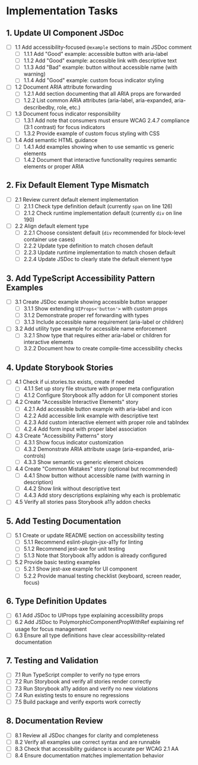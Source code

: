 # Implementation Tasks

## 1. Update UI Component JSDoc

- [ ] 1.1 Add accessibility-focused `@example` sections to main JSDoc comment
  - [ ] 1.1.1 Add "Good" example: accessible button with aria-label
  - [ ] 1.1.2 Add "Good" example: accessible link with descriptive text
  - [ ] 1.1.3 Add "Bad" example: button without accessible name (with warning)
  - [ ] 1.1.4 Add "Good" example: custom focus indicator styling
- [ ] 1.2 Document ARIA attribute forwarding
  - [ ] 1.2.1 Add section documenting that all ARIA props are forwarded
  - [ ] 1.2.2 List common ARIA attributes (aria-label, aria-expanded, aria-describedby, role, etc.)
- [ ] 1.3 Document focus indicator responsibility
  - [ ] 1.3.1 Add note that consumers must ensure WCAG 2.4.7 compliance (3:1 contrast) for focus indicators
  - [ ] 1.3.2 Provide example of custom focus styling with CSS
- [ ] 1.4 Add semantic HTML guidance
  - [ ] 1.4.1 Add examples showing when to use semantic vs generic elements
  - [ ] 1.4.2 Document that interactive functionality requires semantic elements or proper ARIA

## 2. Fix Default Element Type Mismatch

- [ ] 2.1 Review current default element implementation
  - [ ] 2.1.1 Check type definition default (currently `span` on line 126)
  - [ ] 2.1.2 Check runtime implementation default (currently `div` on line 190)
- [ ] 2.2 Align default element type
  - [ ] 2.2.1 Choose consistent default (`div` recommended for block-level container use cases)
  - [ ] 2.2.2 Update type definition to match chosen default
  - [ ] 2.2.3 Update runtime implementation to match chosen default
  - [ ] 2.2.4 Update JSDoc to clearly state the default element type

## 3. Add TypeScript Accessibility Pattern Examples

- [ ] 3.1 Create JSDoc example showing accessible button wrapper
  - [ ] 3.1.1 Show extending `UIProps<'button'>` with custom props
  - [ ] 3.1.2 Demonstrate proper ref forwarding with types
  - [ ] 3.1.3 Include accessible name requirement (aria-label or children)
- [ ] 3.2 Add utility type example for accessible name enforcement
  - [ ] 3.2.1 Show type that requires either aria-label or children for interactive elements
  - [ ] 3.2.2 Document how to create compile-time accessibility checks

## 4. Update Storybook Stories

- [ ] 4.1 Check if ui.stories.tsx exists, create if needed
  - [ ] 4.1.1 Set up story file structure with proper meta configuration
  - [ ] 4.1.2 Configure Storybook a11y addon for UI component stories
- [ ] 4.2 Create "Accessible Interactive Elements" story
  - [ ] 4.2.1 Add accessible button example with aria-label and icon
  - [ ] 4.2.2 Add accessible link example with descriptive text
  - [ ] 4.2.3 Add custom interactive element with proper role and tabIndex
  - [ ] 4.2.4 Add form input with proper label association
- [ ] 4.3 Create "Accessibility Patterns" story
  - [ ] 4.3.1 Show focus indicator customization
  - [ ] 4.3.2 Demonstrate ARIA attribute usage (aria-expanded, aria-controls)
  - [ ] 4.3.3 Show semantic vs generic element choices
- [ ] 4.4 Create "Common Mistakes" story (optional but recommended)
  - [ ] 4.4.1 Show button without accessible name (with warning in description)
  - [ ] 4.4.2 Show link without descriptive text
  - [ ] 4.4.3 Add story descriptions explaining why each is problematic
- [ ] 4.5 Verify all stories pass Storybook a11y addon checks

## 5. Add Testing Documentation

- [ ] 5.1 Create or update README section on accessibility testing
  - [ ] 5.1.1 Recommend eslint-plugin-jsx-a11y for linting
  - [ ] 5.1.2 Recommend jest-axe for unit testing
  - [ ] 5.1.3 Note that Storybook a11y addon is already configured
- [ ] 5.2 Provide basic testing examples
  - [ ] 5.2.1 Show jest-axe example for UI component
  - [ ] 5.2.2 Provide manual testing checklist (keyboard, screen reader, focus)

## 6. Type Definition Updates

- [ ] 6.1 Add JSDoc to UIProps type explaining accessibility props
- [ ] 6.2 Add JSDoc to PolymorphicComponentPropWithRef explaining ref usage for focus management
- [ ] 6.3 Ensure all type definitions have clear accessibility-related documentation

## 7. Testing and Validation

- [ ] 7.1 Run TypeScript compiler to verify no type errors
- [ ] 7.2 Run Storybook and verify all stories render correctly
- [ ] 7.3 Run Storybook a11y addon and verify no new violations
- [ ] 7.4 Run existing tests to ensure no regressions
- [ ] 7.5 Build package and verify exports work correctly

## 8. Documentation Review

- [ ] 8.1 Review all JSDoc changes for clarity and completeness
- [ ] 8.2 Verify all examples use correct syntax and are runnable
- [ ] 8.3 Check that accessibility guidance is accurate per WCAG 2.1 AA
- [ ] 8.4 Ensure documentation matches implementation behavior
